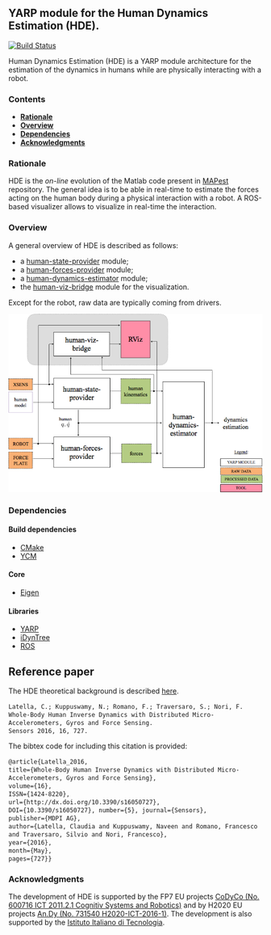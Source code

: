 ## YARP module for the Human Dynamics Estimation (HDE).

[![Build Status](https://travis-ci.org/robotology-playground/human-dynamics-estimation.svg?branch=master)](https://travis-ci.org/robotology-playground/human-dynamics-estimation)

Human Dynamics Estimation (HDE) is a YARP module architecture for the estimation of the dynamics in humans while are physically interacting with a robot.


###  Contents
* **[Rationale](#rationale)**
* **[Overview](#overview)**
* **[Dependencies](#dependencies)**
* **[Acknowledgments](#acknowledgments)**


### Rationale
HDE is the *on-line* evolution of the Matlab code present in [MAPest](https://github.com/claudia-lat/MAPest) repository.  The general idea is to be able in real-time to estimate the forces acting on the human body during a physical interaction with a robot. 
A ROS-based visualizer allows to visualize in real-time the interaction.


### Overview
A general overview of HDE is described as follows: 
- a [human-state-provider](human-state-provider/README.md) module;
- a [human-forces-provider](human-forces-provider/README.md) module;
- a [human-dynamics-estimator](human-dynamics-estimator/README.md) module;
- the [human-viz-bridge](human-viz-bridge/README.md) module for the visualization.

Except for the robot, raw data are typically coming from drivers.

<img src="misc/hde_yarp_architecture.png">


### Dependencies
#### Build dependencies
- [CMake](https://cmake.org)
- [YCM](http://robotology.github.io/ycm/gh-pages/master/index.html)

#### Core 
- [Eigen](http://eigen.tuxfamily.org/index.php?title=Main_Page)

#### Libraries
- [YARP](https://github.com/robotology/yarp)
- [iDynTree](https://github.com/robotology/idyntree)
- [ROS]()


## Reference paper
The HDE theoretical background is described [here](http://www.mdpi.com/1424-8220/16/5/727).
~~~
Latella, C.; Kuppuswamy, N.; Romano, F.; Traversaro, S.; Nori, F.	
Whole-Body Human Inverse Dynamics with Distributed Micro-Accelerometers, Gyros and Force Sensing. 
Sensors 2016, 16, 727.
~~~

The bibtex code for including this citation is provided:
~~~
@article{Latella_2016, 
title={Whole-Body Human Inverse Dynamics with Distributed Micro-Accelerometers, Gyros and Force Sensing}, 
volume={16}, 
ISSN={1424-8220}, 
url={http://dx.doi.org/10.3390/s16050727}, 
DOI={10.3390/s16050727}, number={5}, journal={Sensors}, 
publisher={MDPI AG}, 
author={Latella, Claudia and Kuppuswamy, Naveen and Romano, Francesco and Traversaro, Silvio and Nori, Francesco}, 
year={2016}, 
month={May}, 
pages={727}}
~~~


### Acknowledgments
The development of HDE is supported by the FP7 EU projects [CoDyCo (No. 600716 ICT 2011.2.1 Cognitiv
Systems and Robotics)](http://www.codyco.eu/) and by H2020 EU projects [An.Dy (No. 731540 H2020-ICT-2016-1)](http://andy-project.eu).
The development is also supported by the [Istituto Italiano di Tecnologia](http://www.iit.it).

